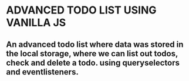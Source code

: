 # ADVANCED TODO LIST USING VANILLA JS

## An advanced todo list where data was stored in the local storage, where we can list out todos, check and delete a todo. using queryselectors and eventlisteners. 